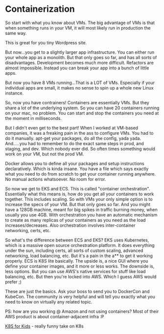 # Containerization

So start with what you know about VMs. The big advantage of VMs is that when something runs in your VM, it will most likely run in production the same way.

This is great for you tiny Wordpress site.

But now...you get to a slightly larger app infrastructure. You can either run your whole app as a monolith. But that only goes so far, and has all sorts of disadvantages. Development becomes much more difficult. Refactors are almost impossible. Instead you can break your app into a bunch of little apps.

But now you have 8 VMs running...That is a LOT of VMs. Especially if your individual apps are small, it makes no sense to spin up a whole new Linux instance.

So, now you have contrainers! Containers are essentially VMs. But they share a lot of the underlying system. So you can have 20 containers running on your mac, no problem. You can start and stop the containers you need at the moment in milliseconds.

But I didn't even get to the best part! When I worked at VM-based companies, it was a freaking pain in the ass to configure VMs. You had to do it manually. apt-get your packages, do all the config, yada yada. And.....you had to remember to do the exact same steps in prod, and staging, and dev. Which nobody ever did. So often times something would work on your VM, but not the prod VM.

Docker allows you to define all your packages and setup instructions declaratively. Which is kinda insane. You have a file which says exactly what you need to do from scratch to get your container running anywhere. No manual actions whatsoever. No room for error.

So now we get to EKS and ECS. This is called "container orchestration". Essentially what this means is, how do you get all your containers to work together. This includes scaling. So with VMs your only simple option is to increase the specs of your VM. But that only goes so far. And you might have a 128GB machine, meant for big spikes in traffic burning money, when usually you use 4GB. With orchestration you have an automatic mechanism to create as many replicas of your containers as you need as the load increases/decreases. Also orchestration involves inter-container networking, certs, etc.

So what's the difference between ECS and EKS? EKS uses Kubernetes, which is a massive open source orchestration platform. It does everything under the sun, including certs, all sorts of custom scaling, advanced networking, load balancing, etc. But it's a pain in the a\*\* to get it working properly. ECS is K8S lite basically. The upside is, a nice GUI where you define your container images, and it more or less works. The downside is, less options. But you can use AWS's native services for stuff like load balancing, etc. But then you're locked into AWS. Which I guess AWS would prefer ;)

These are just the basics. Ask your boss to send you to DockerCon and KubeCon. The community is very helpful and will tell you exactly what you need to know on virtually any related topic.

PS: how are you working @ Amazon and not using containers? Most of their AWS product is about container-adjacent infra :P



[K8S for Kids](https://www.youtube.com/watch?app=desktop\&v=4ht22ReBjno) - really funny take on K8s
